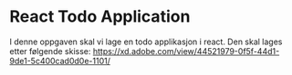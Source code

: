 # React Todo Application

I denne oppgaven skal vi lage en todo applikasjon i react. Den skal lages etter følgende skisse: https://xd.adobe.com/view/44521979-0f5f-44d1-9de1-5c400cad0d0e-1101/
